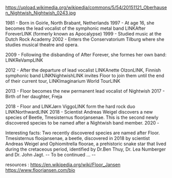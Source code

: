 https://upload.wikimedia.org/wikipedia/commons/5/54/20151121_Oberhausen_Nightwish_Nightwish_0243.jpg

1981 - Born in Goirle, North Brabant, Netherlands
1997 - At age 16, she becomes the lead vocalist of the symphonic metal band LINKAfter ForeverLINK (formerly known as Apocalypse)
1999 - Studied music at the Dutch Rock Academy
2002 - Enters the Conservatorium Tilburg where she studies musical theatre and opera.

2009 - Following the disbanding of After Forever, she formes her own band: LINKReVampLINK

2012 - After the departure of lead vocalist LINKAnette OlzonLINK, Finnish symphonic band LINKNightwishLINK invites Floor to join them until the end of their current tour, LINKImaginarium World TourLINK

2013 - Floor becomes the new permanent lead vocalist of Nightwish
2017 - Birth of her daughter, Freja

2018 - Floor and LINKJørn ViggoLINK form the hard rock duo LINKNorthwardLINK 2018 - Scientist Andreas Weigel discovers a new species of Beetle, Tmesisternus floorjansenae. This is the second newly discovered species to be named after a Nightwish band member.
2020 -

Interesting facts:
Two recently discovered species are named after Floor. Tmesisternus floojansenae, a beetle, discovered in 2018 by scientist Andreas Weigel and Ophiomitrella floorae, a prehistoric snake star that lived during the cretaceous period, identified by Dr.Ben Thuy, Dr. Lea Numberger and Dr. John Jagt.
-- To be continued ... --

resources :
https://en.wikipedia.org/wiki/Floor_Jansen
https://www.floorjansen.com/bio
